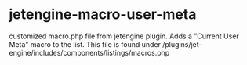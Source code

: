 # jetengine-macro-user-meta
customized macro.php file from jetengine plugin. 
Adds a "Current User Meta" macro to the list. 
This file is found under /plugins/jet-engine/includes/components/listings/macros.php
